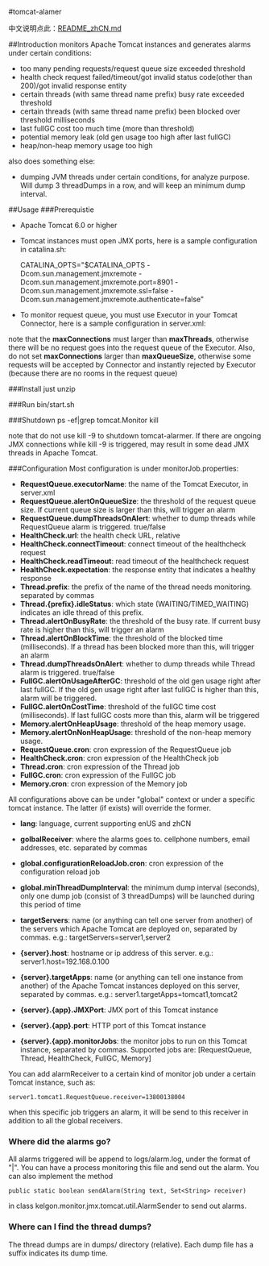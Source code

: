 #tomcat-alamer

中文说明点此：[README_zhCN.md](/README_zhCN.md)

##Introduction
monitors Apache Tomcat instances and generates alarms under certain conditions:

- too many pending requests/request queue size exceeded threshold
- health check request failed/timeout/got invalid status code(other than 200)/got invalid response entity
- certain threads (with same thread name prefix) busy rate exceeded threshold
- certain threads (with same thread name prefix) been blocked over threshold milliseconds
- last fullGC cost too much time (more than threshold)
- potential memory leak (old gen usage too high after last fullGC)
- heap/non-heap memory usage too high

also does something else:

- dumping JVM threads under certain conditions, for analyze purpose. Will dump 3 threadDumps in a row, and will keep an minimum dump interval.

##Usage
###Prerequistie
- Apache Tomcat 6.0 or higher
- Tomcat instances must open JMX ports, here is a sample configuration in catalina.sh:

	CATALINA_OPTS="$CATALINA_OPTS
	-Dcom.sun.management.jmxremote
	-Dcom.sun.management.jmxremote.port=8901
	-Dcom.sun.management.jmxremote.ssl=false
	-Dcom.sun.management.jmxremote.authenticate=false"
- To monitor request queue, you must use Executor in your Tomcat Connector, here is a sample configuration in server.xml:

	<Executor name="tomcatThreadPool" namePrefix="catalina-exec-" maxThreads="200" minSpareThreads="50" maxQueueSize="3000" />
	<Connector port="8080" protocol="org.apache.coyote.http11.Http11NioProtocol" executor="tomcatThreadPool" maxConnections="2000"/>
 
note that the **maxConnections** must larger than **maxThreads**, otherwise there will be no request goes into the request queue of the Executor.
Also, do not set **maxConnections** larger than **maxQueueSize**, otherwise some requests will be accepted by Connector and instantly rejected by Executor (because there are no rooms in the request queue)

###Install
just unzip

###Run
	bin/start.sh

###Shutdown
	ps -ef|grep tomcat.Monitor
	kill <pid>

note that do not use kill -9 to shutdown tomcat-alarmer. If there are ongoing JMX connections while kill -9 is triggered, may result in some dead JMX threads in Apache Tomcat.

###Configuration
Most configuration is under monitorJob.properties:

- **RequestQueue.executorName**: the name of the Tomcat Executor, in server.xml
- **RequestQueue.alertOnQueueSize**: the threshold of the request queue size. If current queue size is larger than this, will trigger an alarm
- **RequestQueue.dumpThreadsOnAlert**: whether to dump threads while RequestQueue alarm is triggered. true/false
- **HealthCheck.url**: the health check URL, relative
- **HealthCheck.connectTimeout**: connect timeout of the healthcheck request
- **HealthCheck.readTimeout**: read timeout of the healthcheck request
- **HealthCheck.expectation**: the response entity that indicates a healthy response
- **Thread.prefix**: the prefix of the name of the thread needs monitoring. separated by commas
- **Thread.{prefix}.idleStatus**: which state (WAITING/TIMED_WAITING) indicates an idle thread of this prefix.
- **Thread.alertOnBusyRate**: the threshold of the busy rate. If current busy rate is higher than this, will trigger an alarm
- **Thread.alertOnBlockTime**: the threshold of the blocked time (milliseconds). If a thread has been blocked more than this, will trigger an alarm
- **Thread.dumpThreadsOnAlert**: whether to dump threads while Thread alarm is triggered. true/false
- **FullGC.alertOnUsageAfterGC**: threshold of the old gen usage right after last fullGC. If the old gen usage right after last fullGC is higher than this, alarm will be triggered.
- **FullGC.alertOnCostTime**: threshold of the fullGC time cost (milliseconds). If last fullGC costs more than this, alarm will be triggered
- **Memory.alertOnHeapUsage**: threshold of the heap memory usage.
- **Memory.alertOnNonHeapUsage**: threshold of the non-heap memory usage.
- **RequestQueue.cron**: cron expression of the RequestQueue job
- **HealthCheck.cron**: cron expression of the HealthCheck job
- **Thread.cron**: cron expression of the Thread job
- **FullGC.cron**: cron expression of the FullGC job
- **Memory.cron**: cron expression of the Memory job

All configurations above can be under "global" context or under a specific tomcat instance. The latter (if exists) will override the former. 

- **lang**: language, current supporting enUS and zhCN
- **golbalReceiver**: where the alarms goes to. cellphone numbers, email addresses, etc. separated by commas
- **global.configurationReloadJob.cron**: cron expression of the configuration reload job
- **global.minThreadDumpInterval**: the minimum dump interval (seconds), only one dump job (consist of 3 threadDumps) will be launched during this period of time

- **targetServers**: name (or anything can tell one server from another) of the servers which Apache Tomcat are deployed on, separated by commas. e.g.: targetServers=server1,server2 
- **{server}.host**: hostname or ip address of this server. e.g.: server1.host=192.168.0.100
- **{server}.targetApps**: name (or anything can tell one instance from another) of the Apache Tomcat instances deployed on this server, separated by commas. e.g.: server1.targetApps=tomcat1,tomcat2
- **{server}.{app}.JMXPort**: JMX port of this Tomcat instance
- **{server}.{app}.port**: HTTP port of this Tomcat instance
- **{server}.{app}.monitorJobs**: the monitor jobs to run on this Tomcat instance, separated by commas. Supported jobs are: [RequestQueue, Thread, HealthCheck, FullGC, Memory]

You can add alarmReceiver to a certain kind of monitor job under a certain Tomcat instance, such as:

	server1.tomcat1.RequestQueue.receiver=13800138004

when this specific job triggers an alarm, it will be send to this receiver in addition to all the global receivers.

### Where did the alarms go?
All alarms triggered will be append to logs/alarm.log, under the format of "<alarmText>|<receivers separated by space>". You can have a process monitoring this file and send out the alarm. You can also implement the method

	public static boolean sendAlarm(String text, Set<String> receiver)

in class kelgon.monitor.jmx.tomcat.util.AlarmSender to send out alarms.

### Where can I find the thread dumps?
The thread dumps are in dumps/ directory (relative). Each dump file has a suffix indicates its dump time.